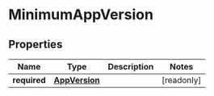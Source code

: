 
# MinimumAppVersion

## Properties
Name | Type | Description | Notes
------------ | ------------- | ------------- | -------------
**required** | [**AppVersion**](AppVersion.md) |  |  [readonly]



